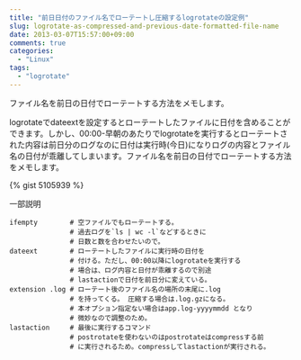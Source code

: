 ```yaml
---
title: "前日日付のファイル名でローテートし圧縮するlogrotateの設定例"
slug: logrotate-as-compressed-and-previous-date-formatted-file-name
date: 2013-03-07T15:57:00+09:00
comments: true
categories: 
  - "Linux"
tags:
  - "logrotate"
---
```


ファイル名を前日の日付でローテートする方法をメモします。

<!--more-->

logrotateでdateextを設定するとローテートしたファイルに日付を含めることができます。しかし、00:00-早朝のあたりでlogrotateを実行するとローテートされた内容は前日分のログなのに日付は実行時(今日)になりログの内容とファイル名の日付が乖離してしまいます。ファイル名を前日の日付でローテートする方法をメモします。

{% gist 5105939 %}

一部説明

    ifempty        # 空ファイルでもローテートする。
                   # 過去ログを`ls | wc -l`などするときに
                   # 日数と数を合わせたいので。
    dateext        # ローテートしたファイルに実行時の日付を
                   # 付ける。ただし、00:00以降にlogrotateを実行する
                   # 場合は、ログ内容と日付が乖離するので別途
                   # lastactionで日付を前日分に変えている。
    extension .log # ローテート後のファイル名の場所の末尾に.log 
                   # を持ってくる。 圧縮する場合は.log.gzになる。
                   # 本オプション指定ない場合はapp.log-yyyymmdd となり
                   # 微妙なので調整のため。
    lastaction     # 最後に実行するコマンド
                   # postrotateを使わないのはpostrotateはcompressする前
                   # に実行されるため。compressしてlastactionが実行される。

